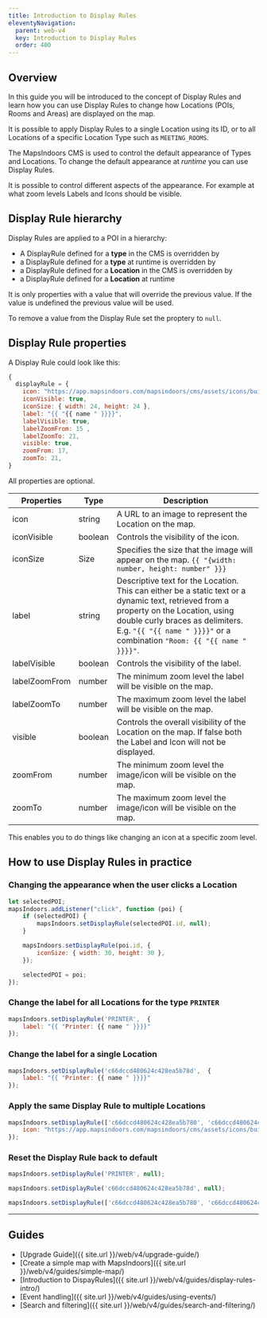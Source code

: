 ```yaml
---
title: Introduction to Display Rules
eleventyNavigation:
  parent: web-v4
  key: Introduction to Display Rules
  order: 400
---
```


## Overview

In this guide you will be introduced to the concept of Display Rules and learn how you can use Display Rules to change how Locations (POIs, Rooms and Areas) are displayed on the map.

It is possible to apply Display Rules to a single Location using its ID, or to all Locations of a specific Location Type such as `MEETING_ROOMS`.

The MapsIndoors CMS is used to control the default appearance of Types and Locations. To change the default appearance at _runtime_ you can use Display Rules.

It is possible to control different aspects of the appearance. For example at what zoom levels Labels and Icons should be visible.

## Display Rule hierarchy

Display Rules are applied to a POI in a hierarchy:

- A DisplayRule defined for a **type** in the CMS is overridden by
- a DisplayRule defined for a **type** at runtime is overridden by
- a DisplayRule defined for a **Location** in the CMS is overridden by
- a DisplayRule defined for a **Location** at runtime

It is only properties with a value that will override the previous value. If the value is undefined the previous value will be used.

To remove a value from the Display Rule set the proptery to `null`.

## Display Rule properties

A Display Rule could look like this:

```javascript
{
  displayRule = {
    icon: "https://app.mapsindoors.com/mapsindoors/cms/assets/icons/building-icons/cafe.png",
    iconVisible: true,
    iconSize: { width: 24, height: 24 },
    label: "{{ "{{ name " }}}}",
    labelVisible: true,
    labelZoomFrom: 15 ,
    labelZoomTo: 21,
    visible: true,
    zoomFrom: 17,
    zoomTo: 21,
}
```

All properties are optional.

| Properties    | Type    | Description                                                                                                                                                                                                                                           |
| ------------- | ------- | ----------------------------------------------------------------------------------------------------------------------------------------------------------------------------------------------------------------------------------------------------- |
| icon          | string  | A URL to an image to represent the Location on the map.                                                                                                                                                                                               |
| iconVisible   | boolean | Controls the visibility of the icon.                                                                                                                                                                                                                  |
| iconSize      | Size    | Specifies the size that the image will appear on the map. `{{ "{width: number, height: number" }}}`                                                                                                                                                   |
| label         | string  | Descriptive text for the Location. This can either be a static text or a dynamic text, retrieved from a property on the Location, using double curly braces as delimiters. E.g. `"{{ "{{ name " }}}}"` or a combination `"Room: {{ "{{ name " }}}}"`. |
| labelVisible  | boolean | Controls the visibility of the label.                                                                                                                                                                                                                 |
| labelZoomFrom | number  | The minimum zoom level the label will be visible on the map.                                                                                                                                                                                          |
| labelZoomTo   | number  | The maximum zoom level the label will be visible on the map.                                                                                                                                                                                          |
| visible       | boolean | Controls the overall visibility of the Location on the map. If false both the Label and Icon will not be displayed.                                                                                                                                   |
| zoomFrom      | number  | The minimum zoom level the image/icon will be visible on the map.                                                                                                                                                                                     |
| zoomTo        | number  | The maximum zoom level the image/icon will be visible on the map.                                                                                                                                                                                     |

This enables you to do things like changing an icon at a specific zoom level.

## How to use Display Rules in practice

### Changing the appearance when the user clicks a Location

```javascript
let selectedPOI;
mapsIndoors.addListener("click", function (poi) {
    if (selectedPOI) {
        mapsIndoors.setDisplayRule(selectedPOI.id, null);
    }

    mapsIndoors.setDisplayRule(poi.id, {
        iconSize: { width: 30, height: 30 },
    });

    selectedPOI = poi;
});
```

### Change the label for all Locations for the type `PRINTER`

```javascript
mapsIndoors.setDisplayRule('PRINTER',  {
    label: "{{ "Printer: {{ name " }}}}"
});
```

### Change the label for a single Location

```javascript
mapsIndoors.setDisplayRule('c66dccd480624c428ea5b78d',  {
    label: "{{ "Printer: {{ name " }}}}"
});
```

### Apply the same Display Rule to multiple Locations

```javascript
mapsIndoors.setDisplayRule(['c66dccd480624c428ea5b780', 'c66dccd480624c428ea5b79c','c66dccd480624c428ea5b76a', ...], {
    icon: "https://app.mapsindoors.com/mapsindoors/cms/assets/icons/building-icons/printer.png"
});
```

### Reset the Display Rule back to default

```javascript
mapsIndoors.setDisplayRule('PRINTER', null);
```

```javascript
mapsIndoors.setDisplayRule('c66dccd480624c428ea5b78d', null);
```

```javascript
mapsIndoors.setDisplayRule(['c66dccd480624c428ea5b780', 'c66dccd480624c428ea5b79c','c66dccd480624c428ea5b76a', ...], null);
```

---

## Guides

- [Upgrade Guide]({{ site.url }}/web/v4/upgrade-guide/)
- [Create a simple map with MapsIndoors]({{ site.url }}/web/v4/guides/simple-map/)
- [Introduction to DispayRules]({{ site.url }}/web/v4/guides/display-rules-intro/)
- [Event handling]({{ site.url }}/web/v4/guides/using-events/)
- [Search and filtering]({{ site.url }}/web/v4/guides/search-and-filtering/)
